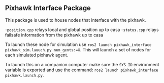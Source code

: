 ## Pixhawk Interface Package ##

This package is used to house nodes that interface with the pixhawk.

-`position.cpp` relays local and global position up to casa
-`status.cpp` relays failsafe information from the pixhawk up to casa

To launch these node for simulation use `ros2 launch pixhawk_interface pixhawk_sim.lauuch.py num_gents:=X`. This will launch a set of nodes for each simulated pixhawk agent.

To launch this on a companion computer make sure the `SYS_ID` environment variable is exported and use the command: `ros2 launch pixhawk_interface pixhawk.launch.py`.